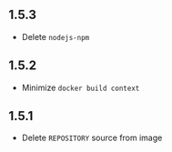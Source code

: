 ## 1.5.3

* Delete `nodejs-npm`

## 1.5.2

* Minimize `docker build context`

## 1.5.1

* Delete `REPOSITORY` source from image
